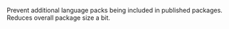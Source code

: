 Prevent additional language packs being included in published packages. Reduces overall package size a bit.
